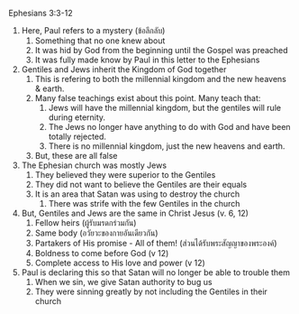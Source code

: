 
Ephesians 3:3-12

1. Here, Paul refers to a mystery (ข้อลึกลับ)
    1. Something that no one knew about
    2. It was hid by God from the beginning until the Gospel was preached
    3. It was fully made know by Paul in this letter to the Ephesians
2. Gentiles and Jews inherit the Kingdom of God together
    1. This is refering to both the millennial kingdom and the new heavens & earth.
    2. Many false teachings exist about this point. Many teach that:
        1. Jews will have the millennial kingdom, but the gentiles will rule during eternity.
        2. The Jews no longer have anything to do with God and have been totally rejected.
        3. There is no millennial kingdom, just the new heavens and earth.
    3. But, these are all false
3. The Ephesian church was mostly Jews
    1. They believed they were superior to the Gentiles
    2. They did not want to believe the Gentiles are their equals
    3. It is an area that Satan was using to destroy the church
        1. There was strife with the few Gentiles in the church
4. But, Gentiles and Jews are the same in Christ Jesus (v. 6, 12)
    1. Fellow heirs (ผู้รับมรดกร่วมกัน)
    2. Same body (อวัยวะของกายอันเดียวกัน)
    3. Partakers of His promise - All of them! (ส่วนได้รับพระสัญญาของพระองค์)
    4. Boldness to come before God (v 12)
    5. Complete access to His love and power (v 12)
5. Paul is declaring this so that Satan will no longer be able to trouble them
    1. When we sin, we give Satan authority to bug us
    2. They were sinning greatly by not including the Gentiles in their church